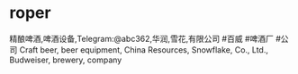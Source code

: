 # roper
精酿啤酒,啤酒设备,Telegram:@abc362,华润,雪花,有限公司 #百威 #啤酒厂 #公司 Craft beer, beer equipment, China Resources, Snowflake, Co., Ltd., Budweiser, brewery, company
